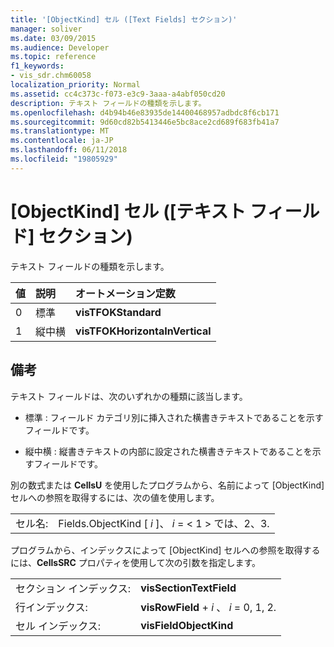 ```yaml
---
title: '[ObjectKind] セル ([Text Fields] セクション)'
manager: soliver
ms.date: 03/09/2015
ms.audience: Developer
ms.topic: reference
f1_keywords:
- vis_sdr.chm60058
localization_priority: Normal
ms.assetid: cc4c373c-f073-e3c9-3aaa-a4abf050cd20
description: テキスト フィールドの種類を示します。
ms.openlocfilehash: d4b94b46e83935de14400468957adbdc8f6cb171
ms.sourcegitcommit: 9d60cd82b5413446e5bc8ace2cd689f683fb41a7
ms.translationtype: MT
ms.contentlocale: ja-JP
ms.lasthandoff: 06/11/2018
ms.locfileid: "19805929"
---
```

# <a name="objectkind-cell-text-fields-section"></a>[ObjectKind] セル ([テキスト フィールド] セクション)

テキスト フィールドの種類を示します。
  
|**値**|**説明**|**オートメーション定数**|
|:-----|:-----|:-----|
| 0  <br/> | 標準  <br/> |**visTFOKStandard** <br/> |
| 1  <br/> |縦中横  <br/> |**visTFOKHorizontaInVertical** <br/> |
   
## <a name="remarks"></a>備考

テキスト フィールドは、次のいずれかの種類に該当します。
  
- 標準 : フィールド カテゴリ別に挿入された横書きテキストであることを示すフィールドです。
    
- 縦中横 : 縦書きテキストの内部に設定された横書きテキストであることを示すフィールドです。
    
別の数式または **CellsU** を使用したプログラムから、名前によって [ObjectKind] セルへの参照を取得するには、次の値を使用します。 
  
|||
|:-----|:-----|
| セル名:  <br/> | Fields.ObjectKind [ *i* ]、 *i* = < 1 > では、2、3.  <br/> |
   
プログラムから、インデックスによって [ObjectKind] セルへの参照を取得するには、**CellsSRC** プロパティを使用して次の引数を指定します。 
  
|||
|:-----|:-----|
| セクション インデックス:  <br/> |**visSectionTextField** <br/> |
| 行インデックス:  <br/> |**visRowField** +  *i* 、 *i* = 0, 1, 2.  <br/> |
| セル インデックス:  <br/> |**visFieldObjectKind** <br/> |
   

